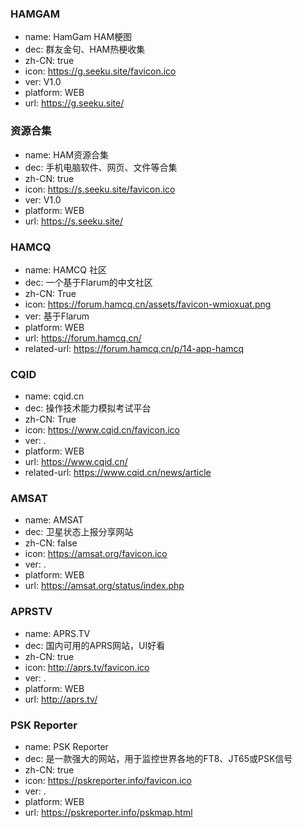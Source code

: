 ### HAMGAM
- name: HamGam HAM梗图
- dec: 群友金句、HAM热梗收集
- zh-CN: true
- icon: https://g.seeku.site/favicon.ico
- ver: V1.0
- platform: WEB
- url: https://g.seeku.site/
### 资源合集
- name: HAM资源合集
- dec: 手机电脑软件、网页、文件等合集
- zh-CN: true
- icon: https://s.seeku.site/favicon.ico
- ver: V1.0
- platform: WEB
- url: https://s.seeku.site/
### HAMCQ
- name: HAMCQ 社区
- dec: 一个基于Flarum的中文社区
- zh-CN: True
- icon: https://forum.hamcq.cn/assets/favicon-wmioxuat.png
- ver: 基于Flarum
- platform: WEB
- url: https://forum.hamcq.cn/
- related-url: https://forum.hamcq.cn/p/14-app-hamcq
### CQID
- name: cqid.cn
- dec: 操作技术能力模拟考试平台
- zh-CN: True
- icon: https://www.cqid.cn/favicon.ico
- ver: .
- platform: WEB
- url: https://www.cqid.cn/
- related-url: https://www.cqid.cn/news/article
### AMSAT
- name: AMSAT
- dec: 卫星状态上报分享网站
- zh-CN: false
- icon: https://amsat.org/favicon.ico
- ver: .
- platform: WEB
- url: https://amsat.org/status/index.php
### APRSTV
- name: APRS.TV
- dec: 国内可用的APRS网站，UI好看
- zh-CN: true
- icon: http://aprs.tv/favicon.ico
- ver: .
- platform: WEB
- url: http://aprs.tv/
### PSK Reporter
- name: PSK Reporter
- dec: 是一款强大的网站，用于监控世界各地的FT8、JT65或PSK信号
- zh-CN: true
- icon: https://pskreporter.info/favicon.ico
- ver: .
- platform: WEB
- url: https://pskreporter.info/pskmap.html
